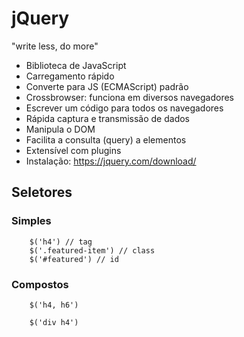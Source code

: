 # jQuery

"write less, do more"

- Biblioteca de JavaScript
- Carregamento rápido
- Converte para JS (ECMAScript) padrão
- Crossbrowser: funciona em diversos navegadores
- Escrever um código para todos os navegadores
- Rápida captura e transmissão de dados
- Manipula o DOM
- Facilita a consulta (query) a elementos
- Extensível com plugins
- Instalação: https://jquery.com/download/

## Seletores

### Simples

```
    $('h4') // tag
    $('.featured-item') // class
    $('#featured') // id
```

### Compostos

```
    $('h4, h6')

    $('div h4')

```
